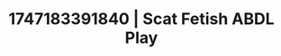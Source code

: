 ---
categories:
- Softcore narrative
- AI lover POV
- Teacher fantasy
- Heat of the moment
- Mid-century kink
image: /assets/images/1747183391840.jpg
layout: post
seo:
  description: Featured content with high-quality ABDL Play, Scat Fetish. HD images
    available.
  keywords: ABDL Play, Scat Fetish
  og_image: /assets/images/1747183391840.jpg
  schema_type: VisualArtwork
tags:
- ABDL Play
- '#1747183391840'
- Scat Fetish
title: 1747183391840 | Scat Fetish ABDL Play
---